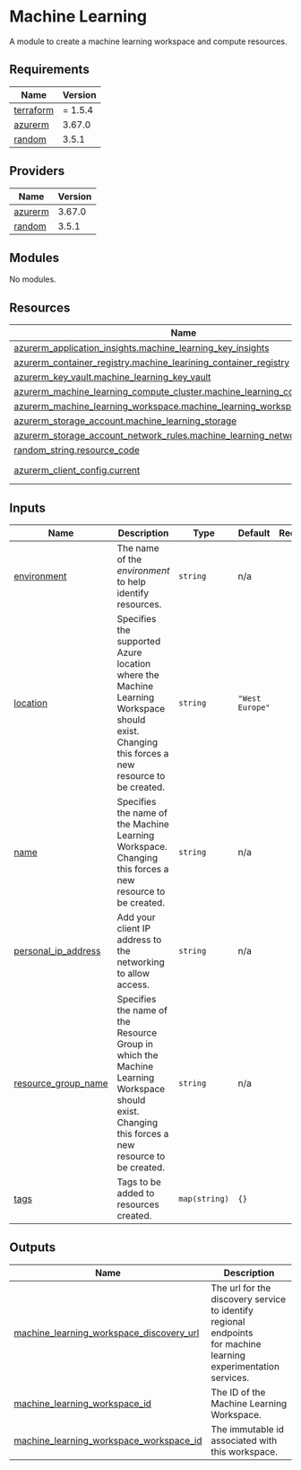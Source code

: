 # Machine Learning

A module to create a machine learning workspace and compute resources.

<!-- BEGIN_TF_DOCS -->
## Requirements

| Name | Version |
|------|---------|
| <a name="requirement_terraform"></a> [terraform](#requirement\_terraform) | = 1.5.4 |
| <a name="requirement_azurerm"></a> [azurerm](#requirement\_azurerm) | 3.67.0 |
| <a name="requirement_random"></a> [random](#requirement\_random) | 3.5.1 |

## Providers

| Name | Version |
|------|---------|
| <a name="provider_azurerm"></a> [azurerm](#provider\_azurerm) | 3.67.0 |
| <a name="provider_random"></a> [random](#provider\_random) | 3.5.1 |

## Modules

No modules.

## Resources

| Name | Type |
|------|------|
| [azurerm_application_insights.machine_learning_key_insights](https://registry.terraform.io/providers/hashicorp/azurerm/3.67.0/docs/resources/application_insights) | resource |
| [azurerm_container_registry.machine_learining_container_registry](https://registry.terraform.io/providers/hashicorp/azurerm/3.67.0/docs/resources/container_registry) | resource |
| [azurerm_key_vault.machine_learning_key_vault](https://registry.terraform.io/providers/hashicorp/azurerm/3.67.0/docs/resources/key_vault) | resource |
| [azurerm_machine_learning_compute_cluster.machine_learning_compute_cluster](https://registry.terraform.io/providers/hashicorp/azurerm/3.67.0/docs/resources/machine_learning_compute_cluster) | resource |
| [azurerm_machine_learning_workspace.machine_learning_workspace](https://registry.terraform.io/providers/hashicorp/azurerm/3.67.0/docs/resources/machine_learning_workspace) | resource |
| [azurerm_storage_account.machine_learning_storage](https://registry.terraform.io/providers/hashicorp/azurerm/3.67.0/docs/resources/storage_account) | resource |
| [azurerm_storage_account_network_rules.machine_learning_network_rules](https://registry.terraform.io/providers/hashicorp/azurerm/3.67.0/docs/resources/storage_account_network_rules) | resource |
| [random_string.resource_code](https://registry.terraform.io/providers/hashicorp/random/3.5.1/docs/resources/string) | resource |
| [azurerm_client_config.current](https://registry.terraform.io/providers/hashicorp/azurerm/3.67.0/docs/data-sources/client_config) | data source |

## Inputs

| Name | Description | Type | Default | Required |
|------|-------------|------|---------|:--------:|
| <a name="input_environment"></a> [environment](#input\_environment) | The name of the _environment_ to help identify resources. | `string` | n/a | yes |
| <a name="input_location"></a> [location](#input\_location) | Specifies the supported Azure location where the Machine Learning Workspace should exist. <br>Changing this forces a new resource to be created. | `string` | `"West Europe"` | no |
| <a name="input_name"></a> [name](#input\_name) | Specifies the name of the Machine Learning Workspace. <br>Changing this forces a new resource to be created. | `string` | n/a | yes |
| <a name="input_personal_ip_address"></a> [personal\_ip\_address](#input\_personal\_ip\_address) | Add your client IP address to the networking to allow<br>access. | `string` | n/a | yes |
| <a name="input_resource_group_name"></a> [resource\_group\_name](#input\_resource\_group\_name) | Specifies the name of the Resource Group in which the Machine Learning Workspace should exist. <br>Changing this forces a new resource to be created. | `string` | n/a | yes |
| <a name="input_tags"></a> [tags](#input\_tags) | Tags to be added to resources created. | `map(string)` | `{}` | no |

## Outputs

| Name | Description |
|------|-------------|
| <a name="output_machine_learning_workspace_discovery_url"></a> [machine\_learning\_workspace\_discovery\_url](#output\_machine\_learning\_workspace\_discovery\_url) | The url for the discovery service to identify regional endpoints <br>for machine learning experimentation services. |
| <a name="output_machine_learning_workspace_id"></a> [machine\_learning\_workspace\_id](#output\_machine\_learning\_workspace\_id) | The ID of the Machine Learning Workspace. |
| <a name="output_machine_learning_workspace_workspace_id"></a> [machine\_learning\_workspace\_workspace\_id](#output\_machine\_learning\_workspace\_workspace\_id) | The immutable id associated with this workspace. |
<!-- END_TF_DOCS -->